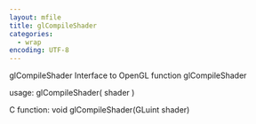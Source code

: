 ```yaml
---
layout: mfile
title: glCompileShader
categories:
  - wrap
encoding: UTF-8
---
```


glCompileShader  Interface to OpenGL function glCompileShader

usage:  glCompileShader( shader )

C function:  void glCompileShader(GLuint shader)